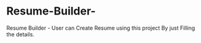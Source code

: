 # Resume-Builder-
Resume Builder -  User can Create Resume using this  project By just Filling the details.
